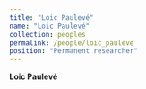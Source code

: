 ```yaml
---
title: "Loic Paulevé"
name: "Loic Paulevé"
collection: peoples
permalink: /people/loic_pauleve
position: "Permanent researcher"
---
```


**Loic Paulevé**
